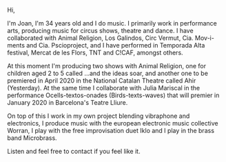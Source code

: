 Hi,

I'm Joan, I'm 34 years old and I do music. I primarily work in performance arts, producing music for circus shows, theatre and dance. I have collaborated with Animal Religion, Los Galindos, Circ Vermut, Cia. Mov-i-ments and Cia. Pscioproject, and I have performed in Temporada Alta festival, Mercat de les Flors, TNT and C!CAF, amongst others.

At this moment I'm producing two shows with Animal Religion, one for children aged 2 to 5 called ...and the ideas soar, and another one to be premiered in April 2020 in the National Catalan Theatre called Ahir (Yesterday). At the same time I collaborate with Julia Mariscal in the performance Ocells-textos-onades (Birds-texts-waves) that will premier in January 2020 in Barcelona's Teatre Lliure.

On top of this I work in my own project blending vibraphone and electronics, I produce music with the european electronic music collective Worran, I play with the free improvisation duet Iklo and I play in the brass band Microbrass.

Listen and feel free to contact if you feel like it.

